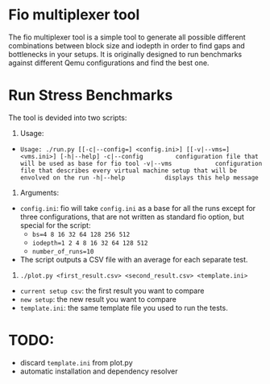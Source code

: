# Fio multiplexer tool
The fio multiplexer tool is a simple tool to generate all possible different
combinations between block size and iodepth in order to find gaps and
bottlenecks in your setups. It is originally designed to run benchmarks against
different Qemu configurations and find the best one.

# Run Stress Benchmarks
The tool is devided into two scripts:

1. Usage:
 * `Usage: ./run.py [[-c|--config=] <config.ini>] [[-v|--vms=] <vms.ini>] [-h|--help]
    -c|--config         configuration file that will be used as base for
                        fio tool
    -v|--vms            configuration file that describes every virtual
                        machine setup that will be envolved on the run
    -h|--help           displays this help message`

1. Arguments:
 * `config.ini`: fio will take `config.ini` as a base for all the runs
   except for three configurations, that are not written as standard fio option,
   but special for the script:
    * `bs=4 8 16 32 64 128 256 512`
    * `iodepth=1 2 4 8 16 32 64 128 512`
    * `number_of_runs=10`
 * The script outputs a CSV file with an average for each separate test.

1. `./plot.py <first_result.csv> <second_result.csv> <template.ini>`
 * `current setup csv`: the first result you want to compare
 * `new setup`: the new result you want to compare
 * `template.ini`: the same template file you used to run the tests.

# TODO:
 * discard `template.ini` from plot.py
 * automatic installation and dependency resolver
